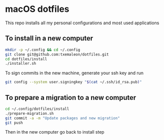# macOS dotfiles

This repo installs all my personal configurations and most used applications

## To install in a new computer

```sh
mkdir -p ~/.config && cd ~/.config
git clone git@github.com:txemaleon/dotfiles.git
cd dotfiles/install
./installer.sh
```

To sign commits in the new machine, generate your ssh key and run

```sh
git config --system user.signingkey "$(cat ~/.ssh/id_rsa.pub)"
```

## To prepare a migration to a new computer

```sh
cd ~/.config/dotfiles/install
./prepare-migration.sh
git commit -a -m "Update packages and new migration"
git push
```

Then in the new computer go back to install step
